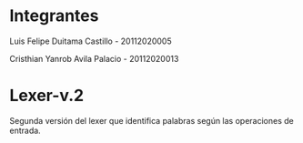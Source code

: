 # Integrantes
Luis Felipe Duitama Castillo - 20112020005

Cristhian Yanrob Avila Palacio - 20112020013

# Lexer-v.2
Segunda versión del lexer que identifica palabras según las operaciones de entrada.
